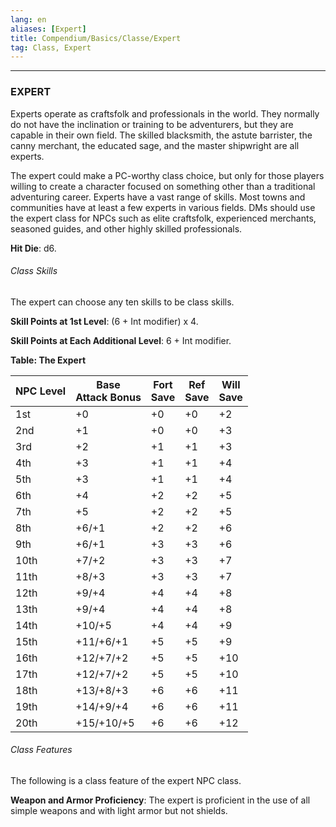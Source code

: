 ```yaml
---
lang: en
aliases: [Expert]
title: Compendium/Basics/Classe/Expert
tag: Class, Expert
---
```


---

### EXPERT


Experts operate as craftsfolk and professionals in the world. They normally do not have the inclination or training to be adventurers, but they are capable in their own field. The skilled blacksmith, the astute barrister, the canny merchant, the educated sage, and the master shipwright are all experts.

The expert could make a PC-worthy class choice, but only for those players willing to create a character focused on something other than a traditional adventuring career. Experts have a vast range of skills. Most towns and communities have at least a few experts in various fields. DMs should use the expert class for NPCs such as elite craftsfolk, experienced merchants, seasoned guides, and other highly skilled professionals.

**Hit Die**: d6.

###### Class Skills

The expert can choose any ten skills to be class skills.

**Skill Points at 1st Level**: (6 + Int modifier) x 4.

**Skill Points at Each Additional Level**: 6 + Int modifier.

**Table: The Expert**

|NPC Level|Base  <br>Attack Bonus|Fort  <br>Save|Ref  <br>Save|Will  <br>Save|
|---|---|---|---|---|
|1st|+0|+0|+0|+2|
|2nd|+1|+0|+0|+3|
|3rd|+2|+1|+1|+3|
|4th|+3|+1|+1|+4|
|5th|+3|+1|+1|+4|
|6th|+4|+2|+2|+5|
|7th|+5|+2|+2|+5|
|8th|+6/+1|+2|+2|+6|
|9th|+6/+1|+3|+3|+6|
|10th|+7/+2|+3|+3|+7|
|11th|+8/+3|+3|+3|+7|
|12th|+9/+4|+4|+4|+8|
|13th|+9/+4|+4|+4|+8|
|14th|+10/+5|+4|+4|+9|
|15th|+11/+6/+1|+5|+5|+9|
|16th|+12/+7/+2|+5|+5|+10|
|17th|+12/+7/+2|+5|+5|+10|
|18th|+13/+8/+3|+6|+6|+11|
|19th|+14/+9/+4|+6|+6|+11|
|20th|+15/+10/+5|+6|+6|+12|

###### Class Features

The following is a class feature of the expert NPC class.

**Weapon and Armor Proficiency**: The expert is proficient in the use of all simple weapons and with light armor but not shields.